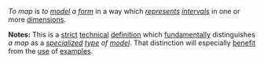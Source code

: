 *To map* is *to [model](https://github.com/gcassel/Modular-Organization-Terminology/blob/master/terms/model.md) a [form](https://github.com/gcassel/Modular-Organization-Terminology/blob/master/terms/form.md)* in a way which *[represents](https://github.com/gcassel/Modular-Organization-Terminology/blob/master/terms/representation.md) [intervals](https://github.com/gcassel/Modular-Organization-Terminology/blob/master/terms/interval.md)* in one or more [dimensions](https://github.com/gcassel/Modular-Organization-Terminology/blob/master/terms/dimension.md).

**Notes:**  This is a [strict](https://github.com/gcassel/Modular-Organization-Terminology/blob/master/terms/strict.md) [technical](https://github.com/gcassel/Modular-Organization-Terminology/blob/master/terms/technical.md) [definition](https://github.com/gcassel/Modular-Organization-Terminology/blob/master/terms/definition.md) which [fundamentally](https://github.com/gcassel/Modular-Organization-Terminology/blob/master/terms/base.md) distinguishes *a map* as a *[specialized](https://github.com/gcassel/Modular-Organization-Terminology/blob/master/terms/specialize.md) [type](https://github.com/gcassel/Modular-Organization-Terminology/blob/master/terms/type.md) of [model](https://github.com/gcassel/Modular-Organization-Terminology/blob/master/terms/model.md)*.  That distinction will especially [benefit](https://github.com/gcassel/Modular-Organization-Terminology/blob/master/terms/benefit.md) from the [use](https://github.com/gcassel/Modular-Organization-Terminology/blob/master/terms/use.md) of [examples](https://github.com/gcassel/Modular-Organization-Terminology/blob/master/terms/example.md).
